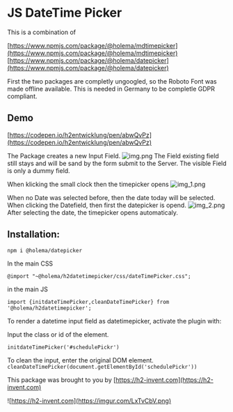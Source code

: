 # JS DateTime Picker
This is a combination of

[https://www.npmjs.com/package/@holema/mdtimepicker](https://www.npmjs.com/package/@holema/mdtimepicker)
[https://www.npmjs.com/package/@holema/datepicker](https://www.npmjs.com/package/@holema/datepicker)

First the two packages are completly ungoogled, so the Roboto Font was made offline available.
This is needed in Germany to be completle GDPR compliant.

## Demo
[https://codepen.io/h2entwicklung/pen/abwQvPz](https://codepen.io/h2entwicklung/pen/abwQvPz)


The Package creates a new Input Field.
![img.png](https://imgur.com/ydE1plD.png)
The Field existing field still stays and will be sand by the form submit to the Server.
The visible Field is only a dummy field.

When klicking the small clock then the timepicker opens
![img_1.png](https://imgur.com/mswlHZH.png)

When no Date was selected before, then the date today will be selected.
When clicking the Datefield, then first the datepicker is opend.
![img_2.png](https://imgur.com/jXaIpPj.png)
After selecting the date, the timepicker opens automaticaly.




## Installation:

`npm i @holema/datepicker`

In the main CSS

`@import "~@holema/h2datetimepicker/css/dateTimePicker.css";`

in the main JS

`import {initdateTimePicker,cleanDateTimePicker} from '@holema/h2datetimepicker';`

To render a datetime input field as datetimepicker, activate the plugin with:

Input the class or id of the element.

`initdateTimePicker('#schedulePickr')`

To clean the input, enter the original DOM element.
`cleanDateTimePicker(document.getElementById('schedulePickr'))`

This package was brought to you by [https://h2-invent.com](https://h2-invent.com)

![https://h2-invent.com](https://imgur.com/LxTvCbV.png)